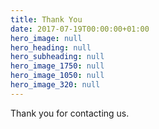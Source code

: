 ```yaml
---
title: Thank You
date: 2017-07-19T00:00:00+01:00
hero_image: null
hero_heading: null
hero_subheading: null
hero_image_1750: null
hero_image_1050: null
hero_image_320: null
---
```

Thank you for contacting us.

